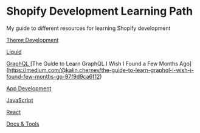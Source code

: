 # Shopify Development Learning Path
My guide to different resources for learning Shopify development

<ins> Theme Development </ins>

<ins> Liquid </ins>

<ins> GraphQL </ins>
[The Guide to Learn GraphQL I Wish I Found a Few Months Ago] (https://medium.com/@kalin.chernev/the-guide-to-learn-graphql-i-wish-i-found-few-months-go-97f9d9ca6f12)

<ins> App Development </ins>

<ins> JavaScript </ins>

<ins> React </ins>

<ins> Docs & Tools </ins>
